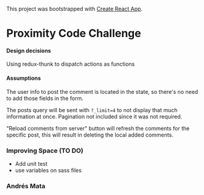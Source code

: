 This project was bootstrapped with [Create React App](https://github.com/facebook/create-react-app).

# Proximity Code Challenge

#### Design decisions

Using redux-thunk to dispatch actions as functions

#### Assumptions

The user info to post the comment is located in the state, so there's no need to add those fields in the form.

The posts query will be sent with `?_limit=4` to not display that much information at once. Pagination not included since it was not required.

"Reload comments from server" button will refresh the comments for the specific post, this will result in deleting the local added comments.


### Improving Space (TO DO)

- Add unit test
- use variables on sass files

### Andrés Mata
